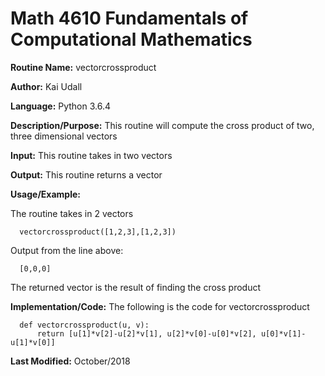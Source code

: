 # Math 4610 Fundamentals of Computational Mathematics

**Routine Name:**           vectorcrossproduct

**Author:** Kai Udall

**Language:** Python 3.6.4

**Description/Purpose:** This routine will compute the cross product of two, three dimensional vectors

**Input:** This routine takes in two vectors

**Output:** This routine returns a vector

**Usage/Example:**

The routine takes in 2 vectors

      vectorcrossproduct([1,2,3],[1,2,3])

Output from the line above:

      [0,0,0]

The returned vector is the result of finding the cross product

**Implementation/Code:** The following is the code for vectorcrossproduct

      def vectorcrossproduct(u, v):
          return [u[1]*v[2]-u[2]*v[1], u[2]*v[0]-u[0]*v[2], u[0]*v[1]-u[1]*v[0]]

**Last Modified:** October/2018
